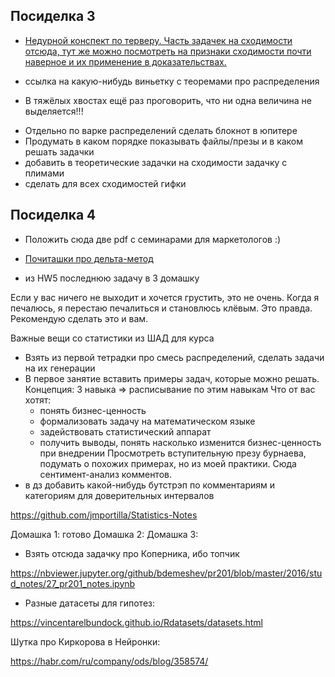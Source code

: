 
## Посиделка 3

* [Недурной конспект по терверу. Часть задачек на сходимости отсюда, тут же можно посмотреть на признаки сходимости почти наверное и их применение в доказательствах.](https://www.probabilitycourse.com/chapter7/7_2_8_solved_probs.php)


- ссылка на какую-нибудь виньетку с теоремами про распределения

* В тяжёлых хвостах ещё раз проговорить, что ни одна величина не выделяется!!!
- Отдельно по варке распределений сделать блокнот в юпитере
- Продумать в каком порядке показывать файлы/презы и в каком решать задачки
- добавить в теоретические задачки на сходимости задачку с плимами
- сделать для всех сходимостей гифки



## Посиделка 4

- Положить сюда две pdf с семинарами для маркетологов :)

* [Почиташки про дельта-метод](https://github.com/bdemeshev/pr201/blob/master/delta_method/delta_method.pdf)


- из HW5 последнюю задачу в 3 домашку


Если у вас ничего не выходит и хочется грустить, это не очень. Когда я печалюсь, я перестаю печалиться и становлюсь клёвым. Это правда. Рекомендую сделать это и вам.



Важные вещи со статистики из ШАД для курса

- Взять из первой тетрадки про смесь распределений, сделать задачи на их генерации
- В первое занятие вставить примеры задач, которые можно решать. Концепция: 3 навыка => расписывание по этим навыкам
Что от вас хотят:
   * понять бизнес-ценность
   * формализовать задачу на математическом языке
   * задействовать статистический аппарат
   * получить выводы, понять насколько изменится бизнес-ценность при внедрении
Просмотреть вступительную презу бурнаева, подумать о похожих примерах, но из моей практики. Сюда сентимент-анализ комментов.
- в дз добавить какой-нибудь бутстрэп по комментариям и категориям для доверительных интервалов

https://github.com/jmportilla/Statistics-Notes


Домашка 1: готово
Домашка 2:
Домашка 3:

- Взять отсюда задачку про Коперника, ибо топчик

https://nbviewer.jupyter.org/github/bdemeshev/pr201/blob/master/2016/stud_notes/27_pr201_notes.ipynb

- Разные датасеты для гипотез:

https://vincentarelbundock.github.io/Rdatasets/datasets.html


Шутка про Киркорова в Нейронки:

https://habr.com/ru/company/ods/blog/358574/
